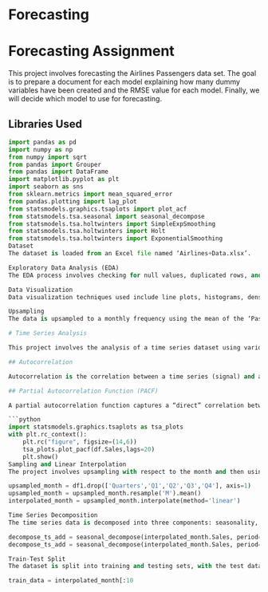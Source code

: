 # Forecasting
# Forecasting Assignment

This project involves forecasting the Airlines Passengers data set. The goal is to prepare a document for each model explaining how many dummy variables have been created and the RMSE value for each model. Finally, we will decide which model to use for forecasting.

## Libraries Used  
  
```python
import pandas as pd 
import numpy as np 
from numpy import sqrt
from pandas import Grouper
from pandas import DataFrame
import matplotlib.pyplot as plt
import seaborn as sns
from sklearn.metrics import mean_squared_error
from pandas.plotting import lag_plot
from statsmodels.graphics.tsaplots import plot_acf
from statsmodels.tsa.seasonal import seasonal_decompose
from statsmodels.tsa.holtwinters import SimpleExpSmoothing
from statsmodels.tsa.holtwinters import Holt
from statsmodels.tsa.holtwinters import ExponentialSmoothing
Dataset
The dataset is loaded from an Excel file named ‘Airlines+Data.xlsx’.

Exploratory Data Analysis (EDA)
The EDA process involves checking for null values, duplicated rows, and the data types of the columns. The ‘Month’ column is set as the index of the DataFrame.

Data Visualization
Data visualization techniques used include line plots, histograms, density plots, lag plots, and autocorrelation plots.

Upsampling
The data is upsampled to a monthly frequency using the mean of the ‘Passengers’ column.

# Time Series Analysis

This project involves the analysis of a time series dataset using various techniques such as autocorrelation, partial autocorrelation, sampling, linear interpolation, and time series decomposition.

## Autocorrelation

Autocorrelation is the correlation between a time series (signal) and a delayed version of itself. The Autocorrelation Function (ACF) plots the correlation coefficient against the lag, providing a visual representation of autocorrelation.

## Partial Autocorrelation Function (PACF)

A partial autocorrelation function captures a “direct” correlation between a time series and a lagged version of itself.

```python
import statsmodels.graphics.tsaplots as tsa_plots
with plt.rc_context():
    plt.rc("figure", figsize=(14,6))
    tsa_plots.plot_pacf(df.Sales,lags=20)
    plt.show()
Sampling and Linear Interpolation
The project involves upsampling with respect to the month and then using linear interpolation to fill in the missing values.

upsampled_month = df1.drop(['Quarters','Q1','Q2','Q3','Q4'], axis=1)
upsampled_month = upsampled_month.resample('M').mean()
interpolated_month = upsampled_month.interpolate(method='linear')

Time Series Decomposition
The time series data is decomposed into three components: seasonality, trend, and residuals. Both additive and multiplicative seasonal decompositions are performed.

decompose_ts_add = seasonal_decompose(interpolated_month.Sales, period=12, model='additive')
decompose_ts_add = seasonal_decompose(interpolated_month.Sales, period=12, model='multiplicative')

Train-Test Split
The dataset is split into training and testing sets, with the test data comprising the last 2 years of the time series.

train_data = interpolated_month[:10
